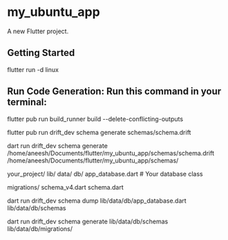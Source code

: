 # my_ubuntu_app

A new Flutter project.

## Getting Started
flutter run -d linux

## Run Code Generation: Run this command in your terminal:
flutter pub run build_runner build --delete-conflicting-outputs

flutter pub run drift_dev schema generate schemas/schema.drift


dart run drift_dev schema generate /home/aneesh/Documents/flutter/my_ubuntu_app/schemas/schema.drift /home/aneesh/Documents/flutter/my_ubuntu_app/schemas/




your_project/
  lib/
    data/
        db/
            app_database.dart   # Your database class

migrations/
    schema_v4.dart
    schema.dart  

dart run drift_dev schema dump lib/data/db/app_database.dart lib/data/db/schemas

dart run drift_dev schema generate lib/data/db/schemas lib/data/db/migrations/